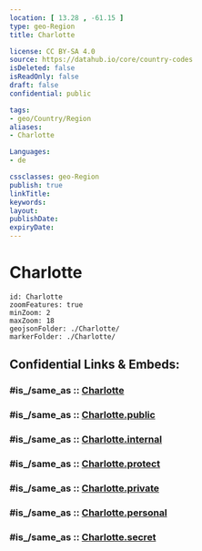 ```yaml
---
location: [ 13.28 , -61.15 ] 
type: geo-Region
title: Charlotte

license: CC BY-SA 4.0
source: https://datahub.io/core/country-codes
isDeleted: false
isReadOnly: false
draft: false
confidential: public

tags:
- geo/Country/Region
aliases:
- Charlotte

Languages:
- de

cssclasses: geo-Region
publish: true
linkTitle: 
keywords: 
layout: 
publishDate: 
expiryDate: 
---
```


# Charlotte

```leaflet
id: Charlotte
zoomFeatures: true 
minZoom: 2 
maxZoom: 18
geojsonFolder: ./Charlotte/
markerFolder: ./Charlotte/
```


## Confidential Links & Embeds: 

### #is_/same_as :: [Charlotte](/_Standards/Earth/Continent/America~Caribbean/Saint_Vincent_and_Grenadines/Counties/Charlotte.md) 

### #is_/same_as :: [Charlotte.public](/_public/Earth/Continent/America~Caribbean/Saint_Vincent_and_Grenadines/Counties/Charlotte.public.md) 

### #is_/same_as :: [Charlotte.internal](/_internal/Earth/Continent/America~Caribbean/Saint_Vincent_and_Grenadines/Counties/Charlotte.internal.md) 

### #is_/same_as :: [Charlotte.protect](/_protect/Earth/Continent/America~Caribbean/Saint_Vincent_and_Grenadines/Counties/Charlotte.protect.md) 

### #is_/same_as :: [Charlotte.private](/_private/Earth/Continent/America~Caribbean/Saint_Vincent_and_Grenadines/Counties/Charlotte.private.md) 

### #is_/same_as :: [Charlotte.personal](/_personal/Earth/Continent/America~Caribbean/Saint_Vincent_and_Grenadines/Counties/Charlotte.personal.md) 

### #is_/same_as :: [Charlotte.secret](/_secret/Earth/Continent/America~Caribbean/Saint_Vincent_and_Grenadines/Counties/Charlotte.secret.md)

